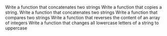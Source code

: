 Write a function that concatenates two strings
Write a function that copies a string.
Write a function that concatenates two strings
Write a function that compares two strings
Write a function that reverses the content of an array of integers
Write a function that changes all lowercase letters of a string to uppercase
